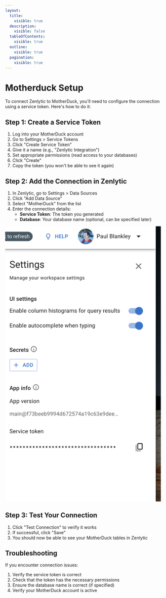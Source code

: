 ```yaml
---
layout:
  title:
    visible: true
  description:
    visible: false
  tableOfContents:
    visible: true
  outline:
    visible: true
  pagination:
    visible: true
---
```


# Motherduck Setup

To connect Zenlytic to MotherDuck, you'll need to configure the connection using a service token. Here's how to do it:

## Step 1: Create a Service Token

1. Log into your MotherDuck account
2. Go to Settings > Service Tokens
3. Click "Create Service Token"
4. Give it a name (e.g., "Zenlytic Integration")
5. Set appropriate permissions (read access to your databases)
6. Click "Create"
7. Copy the token (you won't be able to see it again)

## Step 2: Add the Connection in Zenlytic

1. In Zenlytic, go to Settings > Data Sources
2. Click "Add Data Source"
3. Select "MotherDuck" from the list
4. Enter the connection details:
   * **Service Token**: The token you generated
   * **Database**: Your database name (optional, can be specified later)

![Motherduck Setup 1](../assets/7_data_sources/motherduck-setup-1.png)

## Step 3: Test Your Connection

1. Click "Test Connection" to verify it works
2. If successful, click "Save"
3. You should now be able to see your MotherDuck tables in Zenlytic

## Troubleshooting

If you encounter connection issues:

1. Verify the service token is correct
2. Check that the token has the necessary permissions
3. Ensure the database name is correct (if specified)
4. Verify your MotherDuck account is active
